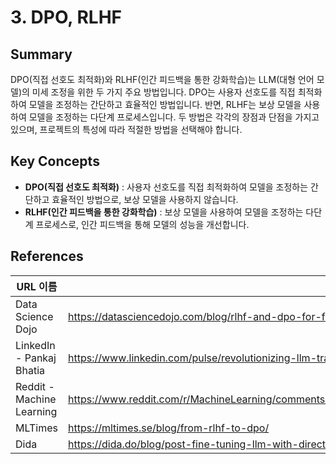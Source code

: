 # 3. DPO, RLHF

## Summary
DPO(직접 선호도 최적화)와 RLHF(인간 피드백을 통한 강화학습)는 LLM(대형 언어 모델)의 미세 조정을 위한 두 가지 주요 방법입니다. DPO는 사용자 선호도를 직접 최적화하여 모델을 조정하는 간단하고 효율적인 방법입니다. 반면, RLHF는 보상 모델을 사용하여 모델을 조정하는 다단계 프로세스입니다. 두 방법은 각각의 장점과 단점을 가지고 있으며, 프로젝트의 특성에 따라 적절한 방법을 선택해야 합니다.

## Key Concepts
- **DPO(직접 선호도 최적화)** : 사용자 선호도를 직접 최적화하여 모델을 조정하는 간단하고 효율적인 방법으로, 보상 모델을 사용하지 않습니다.
- **RLHF(인간 피드백을 통한 강화학습)** : 보상 모델을 사용하여 모델을 조정하는 다단계 프로세스로, 인간 피드백을 통해 모델의 성능을 개선합니다.

## References
| URL 이름 | URL |
| --- | --- |
| Data Science Dojo | https://datasciencedojo.com/blog/rlhf-and-dpo-for-finetuning-llms/ |
| LinkedIn - Pankaj Bhatia | https://www.linkedin.com/pulse/revolutionizing-llm-training-dpo-vs-rlhf-unveiling-pankaj-bhatia |
| Reddit - Machine Learning | https://www.reddit.com/r/MachineLearning/comments/17974u1/d_can_direct_preference_optimization_dpo_be_used/ |
| MLTimes | https://mltimes.se/blog/from-rlhf-to-dpo/ |
| Dida | https://dida.do/blog/post-fine-tuning-llm-with-direct-preference-optimization |